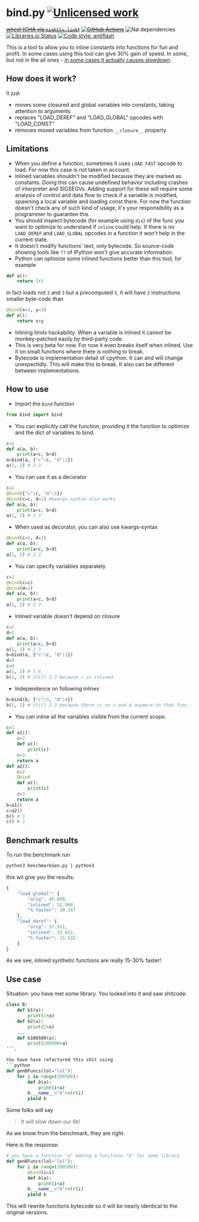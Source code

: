 bind.py [![Unlicensed work](https://raw.githubusercontent.com/unlicense/unlicense.org/master/static/favicon.png)](https://unlicense.org/)
=======
~~[wheel (GHA via `nightly.link`)](https://nightly.link/KOLANICH-libs/bind.py/workflows/CI/master/bind-0.CI-py3-none-any.whl)~~
~~[![GitHub Actions](https://github.com/KOLANICH-libs/bind.py/workflows/CI/badge.svg)](https://github.com/KOLANICH-libs/bind.py/actions/)~~
![N∅ dependencies](https://shields.io/badge/-N∅_deps!-0F0)
[![Libraries.io Status](https://img.shields.io/librariesio/github/KOLANICH-libs/bind.py.svg)](https://libraries.io/github/KOLANICH-libs/bind.py)
[![Code style: antiflash](https://img.shields.io/badge/code%20style-antiflash-FFF.svg)](https://codeberg.org/KOLANICH-tools/antiflash.py)

This is a tool to allow you to inline constants into functions for fun and profit. In some cases using this tool can give 30% gain of speed. In some, but not in the all ones - [in some cases it actually causes slowdown](https://codeberg.org/KOLANICH-libs/bind.py/issues/4).


How does it work?
-----------------
It just
* moves some closured and global variables into constants, taking attention to arguments
* replaces "LOAD_DEREF" and "LOAD_GLOBAL" opcodes with "LOAD_CONST"
* removes moved variables from function `__closure__` property

Limitations
-----------
* When you define a function, sometimes it uses `LOAD_FAST` opcode to load. For now this case is not taken in account.
* Inlined variables shouldn't be modified because they are marked as constants. Doing this can cause undefined behavior including crashes of interpreter and SIGSEGVs. Adding support for these will require some analysis of control and data flow to check if a variable is modified, spawning a local variable and loading const there. For now the function doesn't check any of such kind of usage, it's your responsibility as a programmer to guarantee this.
* You should inspect bytecode (for example using `dis`) of the func you want to optimize to understand if `inline` could help. If there is no `LOAD_DEREF` and `LOAD_GLOBAL` opcodes in a function it won't help in the current state.
* It doesn't modify functions' text, only bytecode. So source-code showing tools like `??` of IPython won't give accurate information.
* Python can optimize some inlined functions better than this tool, for example
```python
def a():
	return 2+3
```
in fact loads not `2` and `3` but a precomputed `5`, it will have `2` instructions smaller byte-code than
```python
@bind(x=2, y=3)
def a():
	return x+y
```
* Inlining limits hackability. When a variable is inlined it cannot be monkey-patched easily by third-party code.
* This is very beta for now. For now it even breaks itself when inlined. Use it on small functions where there is nothing to break.
* Bytecode is implementation detail of cpython. It can and will change unexpectidly. This will make this to break. It also can be different between implementations.

How to use
----------
* Import the `bind` function
```python
from bind import bind
```

* You can explicitly call the function, providing it the function to optimize and the dict of variables to bind.
```python
c=1
def a(a, b):
	print(a+c, b+d)
a=bind(a, {"c":c, "d":1})
a(1, 2) # 2 3
```
* You can use it as a decorator
```python
c=1
@bind({"c":c, "d":1})
@bind(c=c, d=1) #kwargs-syntax also works
def a(a, b):
	print(a+c, b+d)
a(1, 2) # 2 3
```
* When used as decorator, you can also use kwargs-syntax
```python
@bind(c=1, d=1)
def a(a, b):
	print(a+c, b+d)
a(1, 2) # 2 3
```
* You can specify variables separately
```python
c=1
@bind(c=c)
@bind(d=1)
def a(a, b):
	print(a+c, b+d)
a(1, 2) # 2 3
```
* Inlined variable doesn't depend on closure
```python
c=1
d=1
def a(a, b):
	print(a+c, b+d)
a(1, 2) # 2 3
b=bind(a, {"c":c, "d":1})
d=4
c=4
a(1, 2) # 5 6
b(1, 2) # still 2 3 because c is inlined
```
* Independence on following inlines
```python
b=bind(b, {"c":3, "d":4})
b(1, 2) # still 2 3 because there is no c and d anymore in that func
```
* You can inline all the variables visible from the current scope.
```python
c=1
def a1():
	c=2
	def a():
		print(c)
	c=3
	return a
def a2():
	c=2
	@bind
	def a():
		print(c)
	c=3
	return a
b=a1()
c=a2()
b() # 3
c() # 2
```


Benchmark results
-----------------
To run the benchmark run
```bash
python3 benchmarkGen.py | python3
```
this wil give you the results:
```javascript
{
	"load_global": {
		"orig": 45.899,
		"inlined": 32.968,
		"% faster": 30.347
	},
	"load_deref": {
		"orig": 37.911,
		"inlined": 32.022,
		"% faster": 15.532
	}
}
```
As we see, inlined synthetic functions are really 15-30% faster!


Use case
--------
Situation: you have met some library. You looked into it and saw shitcode.
```python
class B:
	def b1(a):
		print(1+a)
	def b2(a):
		print(2+a)
	...
	def b100500(a):
		print(100500+a)
```.

You have have refactored this shit using
```python
def genBFuncs(lol="lol"):
	for i in range(100500):
		def b(a):
			print(i+a)
		b.__name__="b"+str(i)
		yield b
```

Some folks will say
> It will slow down our lib!

As we know from the benchmark, they are right.

Here is the response:
```python
# you have a function "a" making a functions "b" for some library
def genBFuncs(lol="lol"):
	for i in range(100500):
		@bind(i=i)
		def b(a):
			print(i+a)
		b.__name__="b"+str(i)
		yield b
```

This will rewrite functions bytecode so it will be nearly identical to the original versions.
